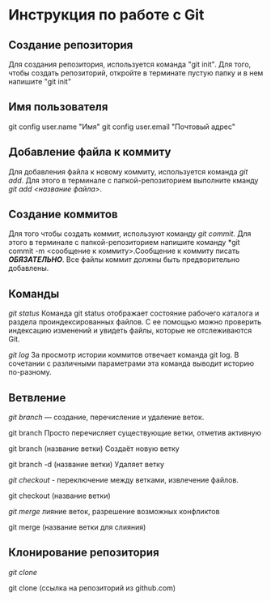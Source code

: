 # Инструкция по работе с Git

## Создание репозитория

Для создания репозитория, используется команда "git init". Для  того, чтобы создать репозиторий, откройте в терминате пустую папку и в нем напишите "git init"

## Имя пользователя

git config  user.name "Имя"
git config  user.email "Почтовый адрес"

## Добавление файла к коммиту
Для добавления файла к новому коммиту, используется команда *git add*. Для этого в терминале с папкой-репозиторием выполните кманду *git add <название файла>*.

## Создание коммитов
Для того чтобы создать коммит, используют команду *git commit*. Для этого в терминале с папкой-репозиторием напишите команду *git commit -m <сообщение к коммиту>.Сообщение к коммиту писать ***ОБЯЗАТЕЛЬНО***. Все файлы коммит должны быть предворительно добавлены.

## Команды
*git status* 
Команда git status отображает состояние рабочего каталога и раздела проиндексированных файлов. С ее помощью можно проверить индексацию изменений и увидеть файлы, которые не отслеживаются Git.

*git log* За просмотр истории коммитов отвечает команда git log. В сочетании с различными параметрами эта команда выводит историю по-разному.

## Ветвление

*git branch* — создание, перечисление и удаление веток.

git branch Просто перечисляет существующие ветки, отметив активную

git branch (название ветки) Создаёт новую ветку 

git branch -d (название ветки) Удаляет ветку

*git checkout* - переключение между ветками, извлечение файлов.

git checkout (название ветки) 

*git merge* лияние веток, разрешение возможных конфликтов

git merge (название ветки для слияния)

## Клонирование репозитория 

*git clone*

git clone (ссылка на репозиторий из github.com)
